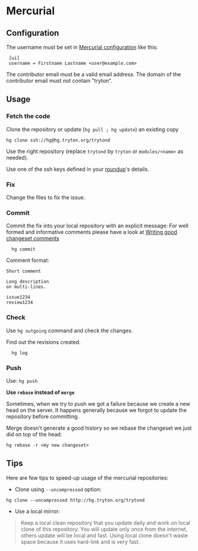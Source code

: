 # Mercurial #

## Configuration ##

The username must be set in [Mercurial configuration](http://www.selenic.com/mercurial/hgrc.5.html) like this:

```
 [ui]
 username = Firstname Lastname <user@example.com>
```

The contributor email must be a valid email address. The domain of the contributor email must not contain "tryton".

## Usage ##

### Fetch the code ###

Clone the repository or update (`hg pull ; hg update`) an existing copy
```
hg clone ssh://hg@hg.tryton.org/trytond
```
Use the right repository (replace `trytond` by `tryton` or `modules/<name>` as needed).

Use one of the ssh keys defined in your [roundup](https://bugs.tryton.org)'s details.

### Fix ###

Change the files to fix the issue.

### Commit ###

Commit the fix into your local repository with an explicit message:
For well formed and informative comments please have a look at [Writing good changeset comments](http://www.selenic.com/mercurial/wiki/ChangeSetComments)
```
  hg commit
```

Comment format:
```
Short comment

Long description
on multi-lines.

issue1234
review1234
```

### Check ###

Use `hg outgoing` command and check the changes.

Find out the revisions created.
```
  hg log
```

### Push ###

Use: `hg push`

**Use `rebase` instead of `merge`**

Sometimes, when we try to push we got a failure because we create a new head on the server. It happens generally because we forgot to update the repository before committing.

Merge doesn't generate a good history so we rebase the changeset we just did on top of the head:
```
hg rebase -r <my new changeset>
```

## Tips ##

Here are few tips to speed-up usage of the mercurial repositories:

  * Clone using `--uncompressed` option:
```
hg clone --uncompressed http://hg.tryton.org/trytond
```
  * Use a local mirror:
> Keep a local clean repository that you update daily and work on local clone of this repository. You will update only once from the internet, others update will be local and fast. Using local clone doesn't waste space because it uses hard-link and is very fast.